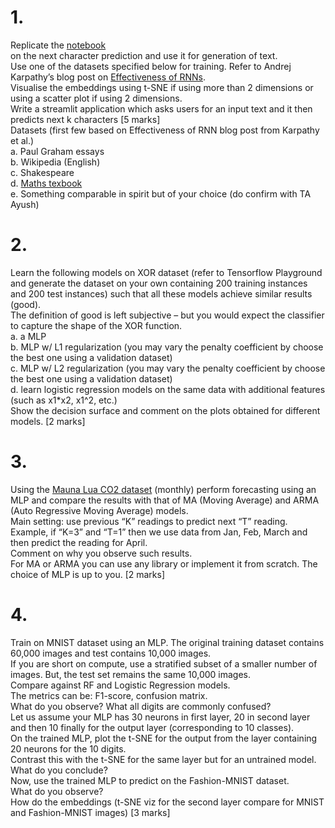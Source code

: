 # 1. 
Replicate the [notebook](https://nipunbatra.github.io/ml-teaching/notebooks/names.html) <br>
on the next character prediction and use it for generation of text.  <br>
Use one of the datasets specified below for training. Refer to Andrej Karpathy’s blog post on [Effectiveness of RNNs](https://karpathy.github.io/2015/05/21/rnn-effectiveness/). <br>
Visualise the embeddings using t-SNE if using more than 2 dimensions or using a scatter plot if using 2 dimensions. <br>
Write a streamlit application which asks users for an input text and it then predicts next k characters [5 marks] <br>
Datasets (first few based on Effectiveness of RNN blog post from Karpathy et al.)  <br>
a. Paul Graham essays  <br>
b. Wikipedia (English)  <br>
c. Shakespeare  <br>
d. [Maths texbook](https://github.com/stacks/stacks-project)  <br>
e. Something comparable in spirit but of your choice (do confirm with TA Ayush)  <br>

# 2. 
Learn the following models on XOR dataset (refer to Tensorflow Playground and generate the dataset on your own containing 200 training instances and 200 test instances) such that all these models achieve similar results (good). <br>
The definition of good is left subjective – but you would expect the classifier to capture the shape of the XOR function.<br>
a. a MLP  <br>
b. MLP w/ L1 regularization (you may vary the penalty coefficient by choose the best one using a validation dataset)<br>
c. MLP w/ L2 regularization (you may vary the penalty coefficient by choose the best one using a validation dataset)<br>
d. learn logistic regression models on the same data with additional features (such as x1*x2, x1^2, etc.)<br>
Show the decision surface and comment on the plots obtained for different models. [2 marks]<br>

# 3. 
Using the [Mauna Lua CO2 dataset](https://gml.noaa.gov/webdata/ccgg/trends/co2/co2_mm_mlo.csv) (monthly) perform forecasting using an MLP and compare the results with that of MA (Moving Average) and ARMA (Auto Regressive Moving Average) models. <br>
Main setting: use previous “K” readings to predict next “T” reading. <br>
Example, if “K=3” and “T=1” then we use data from Jan, Feb, March and then predict the reading for April. <br>
Comment on why you observe such results. <br>
For MA or ARMA you can use any library or implement it from scratch. The choice of MLP is up to you. [2 marks] <br>

# 4. 
Train on MNIST dataset using an MLP. The original training dataset contains 60,000 images and test contains 10,000 images. <br>
If you are short on compute, use a stratified subset of a smaller number of images. But, the test set remains the same 10,000 images. <br>
Compare against RF and Logistic Regression models. <br>
The metrics can be: F1-score, confusion matrix. <br>
What do you observe? What all digits are commonly confused?<br>
Let us assume your MLP has 30 neurons in first layer, 20 in second layer and then 10 finally for the output layer (corresponding to 10 classes). <br>
On the trained MLP, plot the t-SNE for the output from the layer containing 20 neurons for the 10 digits. <br>
Contrast this with the t-SNE for the same layer but for an untrained model. <br>
What do you conclude?<br>
Now, use the trained MLP to predict on the Fashion-MNIST dataset. <br>
What do you observe?<br>
How do the embeddings (t-SNE viz for the second layer compare for MNIST and Fashion-MNIST images) [3 marks]<br>
